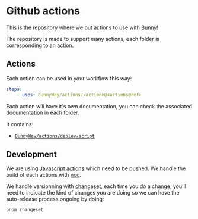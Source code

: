 Github actions
====

This is the repository where we put actions to use with
[Bunny](https://bunny.net)!

The repository is made to support many actions, each folder is corresponding to
an action.

## Actions

Each action can be used in your workflow this way: 

```yaml
steps:
    - uses: BunnyWay/actions/<action>@<actions@ref>
```

Each action will have it's own documentation, you can check the associated documentation
in each folder.

It contains: 

- [`BunnyWay/actions/deploy-script`](./deploy-script) 

## Development

We are using [Javascript
actions](https://help.github.com/en/articles/about-actions#types-of-actions)
which need to be pushed. We handle the build of each actions with 
[ncc](https://github.com/vercel/ncc).

We handle versionning with [changeset](https://github.com/changesets/changesets), each time you do a change, you'll need
to indicate the kind of changes you are doing so we can have the auto-release
process ongoing by doing:

```
pnpm changeset
```
